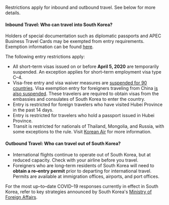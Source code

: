 Restrictions apply for inbound and outbound travel. See below for more details.

#### Inbound Travel: Who can travel into South Korea?

Holders of special documentation such as diplomatic passports and APEC Business Travel Cards may be exempted from entry requirements. Exemption information can be found [here](http://www.immigration.go.kr/immigration_eng/1832/subview.do?enc=Zm5jdDF8QEB8JTJGYmJzJTJGaW1taWdyYXRpb25fZW5nJTJGMjI5JTJGNTIyNjQ5JTJGYXJ0Y2xWaWV3LmRvJTNGcGFzc3dvcmQlM0QlMjZyZ3NCZ25kZVN0ciUzRCUyNmJic0NsU2VxJTNEJTI2cmdzRW5kZGVTdHIlM0QlMjZpc1ZpZXdNaW5lJTNEZmFsc2UlMjZwYWdlJTNEMSUyNmJic09wZW5XcmRTZXElM0QlMjZzcmNoQ29sdW1uJTNEJTI2c3JjaFdyZCUzRCUyNg%253D%253D).

The following entry restrictions apply:

- All short–term visas issued on or before **April 5, 2020** are temporarily suspended. An exception applies  for short–term employment visa type C–4.
- Visa-free entry and visa waiver measures are [suspended for 90 countries](http://overseas.mofa.go.kr/hk-en/brd/m_1495/view.do?seq=761299). Visa exemption entry for foreigners traveling from China [is also suspended](https://kr.usembassy.gov/022420-covid-19-information/). These travelers are required to obtain visas from the embassies and consulates of South Korea to enter the country. 
- Entry is restricted for foreign travelers who have visited Hubei Province in the past 14 days.
- Entry is restricted for travelers who hold a passport issued in Hubei Province.
- Transit is restricted for nationals of Thailand, Mongolia, and Russia, with some exceptions to the rule. Visit [Korean Air](https://www.koreanair.com/global/en/2020_02_TSA_detail.html) for more information.

#### Outbound Travel: Who can travel out of South Korea?

- International flights continue to operate out of South Korea, but at reduced capacity. Check with your airline before you travel.
- Foreigners who are long–term residents of South Korea will need to **obtain a re–entry permit** prior to departing for international travel. Permits are available at immigration offices, airports, and port offices.

For the most up–to–date COVID–19 responses currently in effect in South Korea, refer to key strategies announced by South Korea's [Ministry of Foreign Affairs](http://www.mofa.go.kr/eng/brd/m_22742/list.do).

